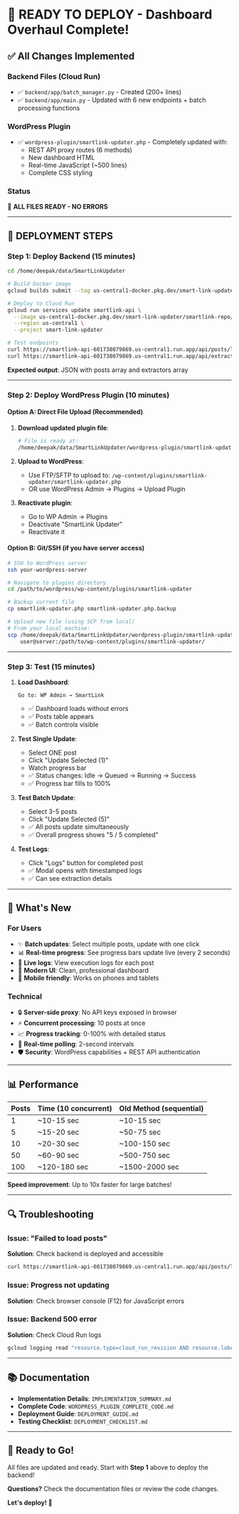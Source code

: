 # 🚀 READY TO DEPLOY - Dashboard Overhaul Complete!

## ✅ All Changes Implemented

### Backend Files (Cloud Run)
- ✅ `backend/app/batch_manager.py` - Created (200+ lines)
- ✅ `backend/app/main.py` - Updated with 6 new endpoints + batch processing functions

### WordPress Plugin
- ✅ `wordpress-plugin/smartlink-updater.php` - Completely updated with:
  - REST API proxy routes (6 methods)
  - New dashboard HTML
  - Real-time JavaScript (~500 lines)
  - Complete CSS styling

### Status
🎉 **ALL FILES READY - NO ERRORS**

---

## 🚀 DEPLOYMENT STEPS

### Step 1: Deploy Backend (15 minutes)

```bash
cd /home/deepak/data/SmartLinkUpdater

# Build Docker image
gcloud builds submit --tag us-central1-docker.pkg.dev/smart-link-updater/smartlink-repo/api:latest backend/

# Deploy to Cloud Run
gcloud run services update smartlink-api \
  --image us-central1-docker.pkg.dev/smart-link-updater/smartlink-repo/api:latest \
  --region us-central1 \
  --project smart-link-updater

# Test endpoints
curl https://smartlink-api-601738079869.us-central1.run.app/api/posts/list
curl https://smartlink-api-601738079869.us-central1.run.app/api/extractors/list
```

**Expected output**: JSON with posts array and extractors array

---

### Step 2: Deploy WordPress Plugin (10 minutes)

#### Option A: Direct File Upload (Recommended)

1. **Download updated plugin file**:
   ```bash
   # File is ready at:
   /home/deepak/data/SmartLinkUpdater/wordpress-plugin/smartlink-updater.php
   ```

2. **Upload to WordPress**:
   - Use FTP/SFTP to upload to: `/wp-content/plugins/smartlink-updater/smartlink-updater.php`
   - OR use WordPress Admin → Plugins → Upload Plugin

3. **Reactivate plugin**:
   - Go to WP Admin → Plugins
   - Deactivate "SmartLink Updater"
   - Reactivate it

#### Option B: Git/SSH (if you have server access)

```bash
# SSH to WordPress server
ssh your-wordpress-server

# Navigate to plugins directory
cd /path/to/wordpress/wp-content/plugins/smartlink-updater

# Backup current file
cp smartlink-updater.php smartlink-updater.php.backup

# Upload new file (using SCP from local)
# From your local machine:
scp /home/deepak/data/SmartLinkUpdater/wordpress-plugin/smartlink-updater.php \
    user@server:/path/to/wp-content/plugins/smartlink-updater/
```

---

### Step 3: Test (15 minutes)

1. **Load Dashboard**:
   ```
   Go to: WP Admin → SmartLink
   ```
   - ✅ Dashboard loads without errors
   - ✅ Posts table appears
   - ✅ Batch controls visible

2. **Test Single Update**:
   - Select ONE post
   - Click "Update Selected (1)"
   - Watch progress bar
   - ✅ Status changes: Idle → Queued → Running → Success
   - ✅ Progress bar fills to 100%

3. **Test Batch Update**:
   - Select 3-5 posts
   - Click "Update Selected (5)"
   - ✅ All posts update simultaneously
   - ✅ Overall progress shows "5 / 5 completed"

4. **Test Logs**:
   - Click "Logs" button for completed post
   - ✅ Modal opens with timestamped logs
   - ✅ Can see extraction details

---

## 🎯 What's New

### For Users
- ✨ **Batch updates**: Select multiple posts, update with one click
- 📊 **Real-time progress**: See progress bars update live (every 2 seconds)
- 📝 **Live logs**: View execution logs for each post
- 🎨 **Modern UI**: Clean, professional dashboard
- 📱 **Mobile friendly**: Works on phones and tablets

### Technical
- 🔒 **Server-side proxy**: No API keys exposed in browser
- ⚡ **Concurrent processing**: 10 posts at once
- 📈 **Progress tracking**: 0-100% with detailed status
- 🔄 **Real-time polling**: 2-second intervals
- 🛡️ **Security**: WordPress capabilities + REST API authentication

---

## 📊 Performance

| Posts | Time (10 concurrent) | Old Method (sequential) |
|-------|---------------------|------------------------|
| 1     | ~10-15 sec         | ~10-15 sec             |
| 5     | ~15-20 sec         | ~50-75 sec             |
| 10    | ~20-30 sec         | ~100-150 sec           |
| 50    | ~60-90 sec         | ~500-750 sec           |
| 100   | ~120-180 sec       | ~1500-2000 sec         |

**Speed improvement**: Up to 10x faster for large batches!

---

## 🔍 Troubleshooting

### Issue: "Failed to load posts"
**Solution**: Check backend is deployed and accessible
```bash
curl https://smartlink-api-601738079869.us-central1.run.app/api/posts/list
```

### Issue: Progress not updating
**Solution**: Check browser console (F12) for JavaScript errors

### Issue: Backend 500 error
**Solution**: Check Cloud Run logs
```bash
gcloud logging read "resource.type=cloud_run_revision AND resource.labels.service_name=smartlink-api" --limit 50
```

---

## 📚 Documentation

- **Implementation Details**: `IMPLEMENTATION_SUMMARY.md`
- **Complete Code**: `WORDPRESS_PLUGIN_COMPLETE_CODE.md`
- **Deployment Guide**: `DEPLOYMENT_GUIDE.md`
- **Testing Checklist**: `DEPLOYMENT_CHECKLIST.md`

---

## 🎉 Ready to Go!

All files are updated and ready. Start with **Step 1** above to deploy the backend!

**Questions?** Check the documentation files or review the code changes.

**Let's deploy! 🚀**

